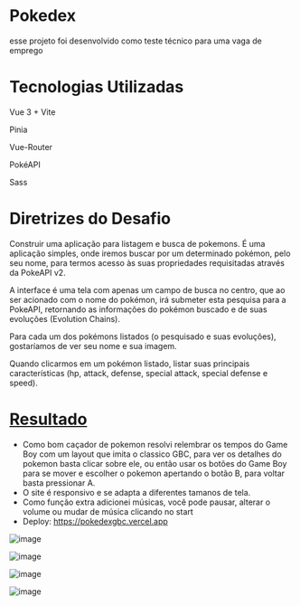 # Pokedex

esse projeto foi desenvolvido como teste técnico para uma vaga de emprego

# Tecnologias Utilizadas

Vue 3 + Vite

Pinia

Vue-Router

PokéAPI

Sass

# Diretrizes do Desafio

Construir uma aplicação para listagem e busca de pokemons. É uma aplicação simples, onde iremos buscar por um determinado pokémon, pelo seu nome, para termos acesso às suas propriedades requisitadas através da PokeAPI v2.

A interface é uma tela com apenas um campo de busca no centro, que ao ser acionado com o nome do pokémon, irá submeter esta pesquisa para a PokeAPI, retornando as informações do pokémon buscado e de suas evoluções (Evolution Chains).


Para cada um dos pokémons listados (o pesquisado e suas evoluções), gostaríamos de ver seu nome e sua imagem.

Quando clicarmos em um pokémon listado, listar suas principais características (hp, attack, defense, special attack, special defense e speed).

# [Resultado](https://pokedexgbc.vercel.app)

  - Como bom caçador de pokemon resolvi relembrar os tempos do Game Boy com um layout que imita o classico GBC, para ver os detalhes do pokemon basta clicar sobre ele, ou então usar os botões do Game Boy para se mover e escolher o pokemon apertando o botão B, para voltar basta pressionar A.
  - O site é responsivo e se adapta a diferentes tamanos de tela.
  - Como função extra adicionei músicas, você pode pausar, alterar o volume ou mudar de música clicando no start
  - Deploy: https://pokedexgbc.vercel.app


![image](https://user-images.githubusercontent.com/98918812/218238187-6c41ecd7-d11a-4c1a-9570-1e3078411022.png)

![image](https://user-images.githubusercontent.com/98918812/218238368-82e01985-4a5c-4221-8c14-d3b1571b4cee.png)

![image](https://user-images.githubusercontent.com/98918812/218238390-58fd3d87-7d10-409a-9c75-1db89081d1e9.png)

![image](https://user-images.githubusercontent.com/98918812/218238524-8bdfb041-8a9a-4a66-9962-741ac5eaad64.png)

